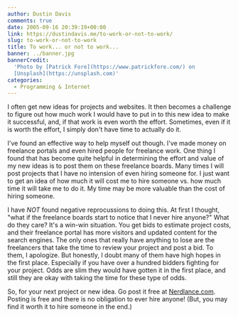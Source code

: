 ```yaml
---
author: Dustin Davis
comments: true
date: 2005-09-16 20:39:19+00:00
link: https://dustindavis.me/to-work-or-not-to-work/
slug: to-work-or-not-to-work
title: To work... or not to work...
banner: ../banner.jpg
bannerCredit:
  'Photo by [Patrick Fore](https://www.patrickfore.com/) on
  [Unsplash](https://unsplash.com)'
categories:
  - Programming & Internet
---
```


I often get new ideas for projects and websites. It then becomes a challenge to
figure out how much work I would have to put in to this new idea to make it
successful, and, if that work is even worth the effort. Sometimes, even if it is
worth the effort, I simply don't have time to actually do it.

I've found an effective way to help myself out though. I've made money on
freelance portals and even hired people for freelance work. One thing I found
that has become quite helpful in determining the effort and value of my new
ideas is to post them on these freelance boards. Many times I will post projects
that I have no intension of even hiring someone for. I just want to get an idea
of how much it will cost me to hire someone vs. how much time it will take me to
do it. My time may be more valuable than the cost of hiring someone.

I have _NOT_ found negative reprocussions to doing this. At first I thought,
"what if the freelance boards start to notice that I never hire anyone?" What do
they care? It's a win-win situation. You get bids to estimate project costs, and
their freelance portal has more visitors and updated content for the search
engines. The only ones that really have anything to lose are the freelancers
that take the time to review your project and post a bid. To them, I apologize.
But honestly, I doubt many of them have high hopes in the first place.
Especially if you have over a hundred bidders fighting for your project. Odds
are slim they would have gotten it in the first place, and still they are okay
with taking the time for these type of odds.

So, for your next project or new idea. Go post it free at
[Nerdlance.com](http://www.nerdlance.com). Posting is free and there is no
obligation to ever hire anyone! (But, you may find it worth it to hire someone
in the end.)
